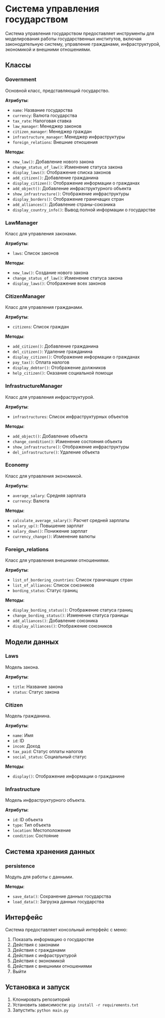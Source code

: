 # Система управления государством

Система управления государством предоставляет инструменты для моделирования работы государственных институтов, включая законодательную систему, управление гражданами, инфраструктурой, экономикой и внешними отношениями.

## Классы

### Government
Основной класс, представляющий государство.

**Атрибуты**:
- `name`: Название государства
- `currency`: Валюта государства
- `tax_rate`: Налоговая ставка
- `law_manager`: Менеджер законов
- `citizen_manager`: Менеджер граждан
- `infrastructure_manager`: Менеджер инфраструктуры
- `foreign_relations`: Внешние отношения

**Методы**:
- `new_law()`: Добавление нового закона
- `change_status_of_law()`: Изменение статуса закона
- `display_laws()`: Отображение списка законов
- `add_citizen()`: Добавление гражданина
- `display_citizen()`: Отображение информации о гражданах
- `add_object()`: Добавление инфраструктурного объекта
- `show_infrastructure()`: Отображение инфраструктуры
- `display_borders()`: Отображение граничащих стран
- `add_alliances()`: Добавление страны-союзника
- `display_country_info()`: Вывод полной информации о государстве

### LawManager
Класс для управления законами.

**Атрибуты**:
- `laws`: Список законов

**Методы**:
- `new_law()`: Создание нового закона
- `change_status_of_law()`: Изменение статуса закона
- `display_laws()`: Отображение всех законов

### CitizenManager
Класс для управления гражданами.

**Атрибуты**:
- `citizens`: Список граждан

**Методы**:
- `add_citizen()`: Добавление гражданина
- `del_citizen()`: Удаление гражданина
- `display_citizen()`: Отображение информации о гражданах
- `pay_tax()`: Оплата налогов
- `display_debtor()`: Отображение должников
- `help_citizen()`: Оказание социальной помощи

### InfrastructureManager
Класс для управления инфраструктурой.

**Атрибуты**:
- `infrastructures`: Список инфраструктурных объектов

**Методы**:
- `add_object()`: Добавление объекта
- `change_condition()`: Изменение состояния объекта
- `show_infrastructure()`: Отображение инфраструктуры
- `del_infrastructure()`: Удаление объекта

### Economy
Класс для управления экономикой.

**Атрибуты**:
- `average_salary`: Средняя зарплата
- `currency`: Валюта

**Методы**:
- `calculate_average_salary()`: Расчет средней зарплаты
- `salary_up()`: Повышение зарплат
- `salary_down()`: Понижение зарплат
- `currency_change()`: Изменение валюты

### Foreign_relations
Класс для управления внешними отношениями.

**Атрибуты**:
- `list_of_bordering_countries`: Список граничащих стран
- `list_of_alliances`: Список союзников
- `bording_status`: Статус границ

**Методы**:
- `display_bording_status()`: Отображение статуса границ
- `change_bording_status()`: Изменение статуса границы
- `add_alliances()`: Добавление союзника
- `display_alliances()`: Отображение союзников

## Модели данных

### Laws
Модель закона.

**Атрибуты**:
- `title`: Название закона
- `status`: Статус закона

### Citizen
Модель гражданина.

**Атрибуты**:
- `name`: Имя
- `id`: ID
- `incom`: Доход
- `tax_paid`: Статус оплаты налогов
- `social_status`: Социальный статус

**Методы**:
- `display()`: Отображение информации о гражданине

### Infrastructure
Модель инфраструктурного объекта.

**Атрибуты**:
- `id`: ID объекта
- `type`: Тип объекта
- `location`: Местоположение
- `condition`: Состояние

## Система хранения данных

### persistence
Модуль для работы с данными.

**Методы**:
- `save_data()`: Сохранение данных государства
- `load_data()`: Загрузка данных государства

## Интерфейс

Система предоставляет консольный интерфейс с меню:
1. Показать информацию о государстве
2. Действия с законами
3. Действия с гражданами
4. Действия с инфраструктурой
5. Действия с экономикой
6. Действия с внешними отношениями
7. Выйти

## Установка и запуск

1. Клонировать репозиторий
2. Установить зависимости: `pip install -r requirements.txt`
3. Запустить: `python main.py`
